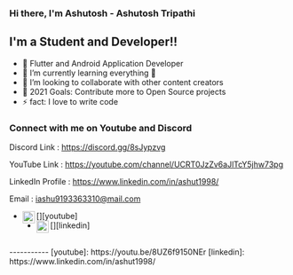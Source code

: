 ### Hi there, I'm Ashutosh - Ashutosh Tripathi

## I'm a Student and Developer!!

- 🔭 Flutter and Android Application Developer
- 🌱 I’m currently learning everything 🤣
- 👯 I’m looking to collaborate with other content creators
- 🥅 2021 Goals: Contribute more to Open Source projects
- ⚡ fact: I love to write code

### Connect with me on Youtube and Discord

Discord Link : https://discord.gg/8sJypzvg

YouTube Link : https://youtube.com/channel/UCRT0JzZv6aJlTcY5jhw73pg

LinkedIn Profile : https://www.linkedin.com/in/ashut1998/

Email : iashu9193363310@mail.com

- [<img align="left" alt="codeSTACKr | YouTube" width="22px" src="https://cdn.jsdelivr.net/npm/simple-icons@v3/icons/youtube.svg" />][youtube]
- [<img align="left" alt="codeSTACKr | LinkedIn" width="22px" src="https://cdn.jsdelivr.net/npm/simple-icons@v3/icons/linkedin.svg" />][linkedin]

<br />
-----------
[youtube]: https://youtu.be/8UZ6f9150NEr
[linkedin]: https://www.linkedin.com/in/ashut1998/
